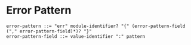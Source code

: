 # Error Pattern

```ebnf
error-pattern ::= "err" module-identifier? "{" (error-pattern-field ("," error-pattern-field)*)? "}"
error-pattern-field ::= value-identifier ":" pattern
```
